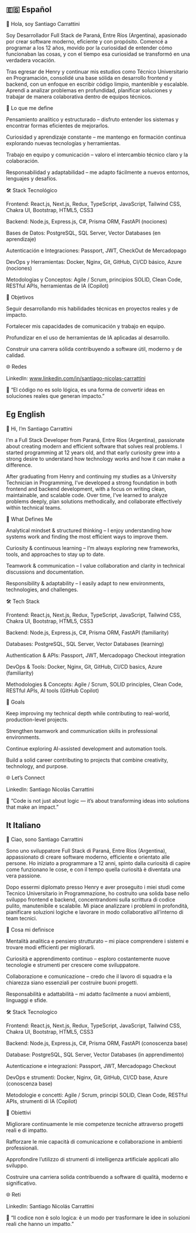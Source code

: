 
## 🇪🇸 Español
👋 Hola, soy Santiago Carrattini

Soy Desarrollador Full Stack de Paraná, Entre Ríos (Argentina), apasionado por crear software moderno, eficiente y con propósito. Comencé a programar a los 12 años, movido por la curiosidad de entender cómo funcionaban las cosas, y con el tiempo esa curiosidad se transformó en una verdadera vocación.

Tras egresar de Henry y continuar mis estudios como Técnico Universitario en Programación, consolidé una base sólida en desarrollo frontend y backend, con un enfoque en escribir código limpio, mantenible y escalable. Aprendí a analizar problemas en profundidad, planificar soluciones y trabajar de manera colaborativa dentro de equipos técnicos.

🧠 Lo que me define

Pensamiento analítico y estructurado – disfruto entender los sistemas y encontrar formas eficientes de mejorarlos.

Curiosidad y aprendizaje constante – me mantengo en formación continua explorando nuevas tecnologías y herramientas.

Trabajo en equipo y comunicación – valoro el intercambio técnico claro y la colaboración.

Responsabilidad y adaptabilidad – me adapto fácilmente a nuevos entornos, lenguajes y desafíos.

🛠️ Stack Tecnológico

Frontend:
React.js, Next.js, Redux, TypeScript, JavaScript, Tailwind CSS, Chakra UI, Bootstrap, HTML5, CSS3

Backend:
Node.js, Express.js, C#, Prisma ORM, FastAPI (nociones)

Bases de Datos:
PostgreSQL, SQL Server, Vector Databases (en aprendizaje)

Autenticación e Integraciones:
Passport, JWT, CheckOut de Mercadopago

DevOps y Herramientas:
Docker, Nginx, Git, GitHub, CI/CD básico, Azure (nociones)

Metodologías y Conceptos:
Agile / Scrum, principios SOLID, Clean Code, RESTful APIs, herramientas de IA (Copilot)

🎯 Objetivos

Seguir desarrollando mis habilidades técnicas en proyectos reales y de impacto.

Fortalecer mis capacidades de comunicación y trabajo en equipo.

Profundizar en el uso de herramientas de IA aplicadas al desarrollo.

Construir una carrera sólida contribuyendo a software útil, moderno y de calidad.

🌐 Redes

LinkedIn: www.linkedin.com/in/santiago-nicolas-carrattini

💬 “El código no es solo lógica, es una forma de convertir ideas en soluciones reales que generan impacto.”



## Eg English

👋 Hi, I’m Santiago Carrattini

I’m a Full Stack Developer from Paraná, Entre Ríos (Argentina), passionate about creating modern and efficient software that solves real problems. I started programming at 12 years old, and that early curiosity grew into a strong desire to understand how technology works and how it can make a difference.

After graduating from Henry and continuing my studies as a University Technician in Programming, I’ve developed a strong foundation in both frontend and backend development, with a focus on writing clean, maintainable, and scalable code. Over time, I’ve learned to analyze problems deeply, plan solutions methodically, and collaborate effectively within technical teams.

🧠 What Defines Me

Analytical mindset & structured thinking – I enjoy understanding how systems work and finding the most efficient ways to improve them.

Curiosity & continuous learning – I’m always exploring new frameworks, tools, and approaches to stay up to date.

Teamwork & communication – I value collaboration and clarity in technical discussions and documentation.

Responsibility & adaptability – I easily adapt to new environments, technologies, and challenges.

🛠️ Tech Stack

Frontend:
React.js, Next.js, Redux, TypeScript, JavaScript, Tailwind CSS, Chakra UI, Bootstrap, HTML5, CSS3

Backend:
Node.js, Express.js, C#, Prisma ORM, FastAPI (familiarity)

Databases:
PostgreSQL, SQL Server, Vector Databases (learning)

Authentication & APIs:
Passport, JWT, Mercadopago Checkout integration

DevOps & Tools:
Docker, Nginx, Git, GitHub, CI/CD basics, Azure (familiarity)

Methodologies & Concepts:
Agile / Scrum, SOLID principles, Clean Code, RESTful APIs, AI tools (GitHub Copilot)

🎯 Goals

Keep improving my technical depth while contributing to real-world, production-level projects.

Strengthen teamwork and communication skills in professional environments.

Continue exploring AI-assisted development and automation tools.

Build a solid career contributing to projects that combine creativity, technology, and purpose.

🌐 Let’s Connect

LinkedIn: Santiago Nicolás Carrattini

💬 “Code is not just about logic — it’s about transforming ideas into solutions that make an impact.”

## It Italiano

👋 Ciao, sono Santiago Carrattini

Sono uno sviluppatore Full Stack di Paraná, Entre Ríos (Argentina), appassionato di creare software moderno, efficiente e orientato alle persone. Ho iniziato a programmare a 12 anni, spinto dalla curiosità di capire come funzionano le cose, e con il tempo quella curiosità è diventata una vera passione.

Dopo essermi diplomato presso Henry e aver proseguito i miei studi come Tecnico Universitario in Programmazione, ho costruito una solida base nello sviluppo frontend e backend, concentrandomi sulla scrittura di codice pulito, manutenibile e scalabile. Mi piace analizzare i problemi in profondità, pianificare soluzioni logiche e lavorare in modo collaborativo all’interno di team tecnici.

🧠 Cosa mi definisce

Mentalità analitica e pensiero strutturato – mi piace comprendere i sistemi e trovare modi efficienti per migliorarli.

Curiosità e apprendimento continuo – esploro costantemente nuove tecnologie e strumenti per crescere come sviluppatore.

Collaborazione e comunicazione – credo che il lavoro di squadra e la chiarezza siano essenziali per costruire buoni progetti.

Responsabilità e adattabilità – mi adatto facilmente a nuovi ambienti, linguaggi e sfide.

🛠️ Stack Tecnologico

Frontend:
React.js, Next.js, Redux, TypeScript, JavaScript, Tailwind CSS, Chakra UI, Bootstrap, HTML5, CSS3

Backend:
Node.js, Express.js, C#, Prisma ORM, FastAPI (conoscenza base)

Database:
PostgreSQL, SQL Server, Vector Databases (in apprendimento)

Autenticazione e integrazioni:
Passport, JWT, Mercadopago Checkout

DevOps e strumenti:
Docker, Nginx, Git, GitHub, CI/CD base, Azure (conoscenza base)

Metodologie e concetti:
Agile / Scrum, principi SOLID, Clean Code, RESTful APIs, strumenti di IA (Copilot)

🎯 Obiettivi

Migliorare continuamente le mie competenze tecniche attraverso progetti reali e di impatto.

Rafforzare le mie capacità di comunicazione e collaborazione in ambienti professionali.

Approfondire l’utilizzo di strumenti di intelligenza artificiale applicati allo sviluppo.

Costruire una carriera solida contribuendo a software di qualità, moderno e significativo.

🌐 Reti

LinkedIn: Santiago Nicolás Carrattini

💬 “Il codice non è solo logica: è un modo per trasformare le idee in soluzioni reali che hanno un impatto.”
<!--
**carra97/carra97** is a ✨ _special_ ✨ repository because its `README.md` (this file) appears on your GitHub profile.

Here are some ideas to get you started:

- 🔭 I’m currently working on ...
- 🌱 I’m currently learning ...
- 👯 I’m looking to collaborate on ...
- 🤔 I’m looking for help with ...
- 💬 Ask me about ...
- 📫 How to reach me: ...
- 😄 Pronouns: ...
- ⚡ Fun fact: ...
-->

